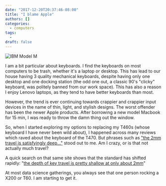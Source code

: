 ```yaml
---
date: "2017-12-20T20:37:46-08:00"
title: "I blame Apple"
authors: []
categories:
  - computers
tags:
  -
draft: false
---
```


![IBM Model
M](https://upload.wikimedia.org/wikipedia/commons/4/48/IBM_Model_M.png)

I am a bit particular about keyboards. I find the keyboards on most
computers to be trash, whether it's a laptop or desktop. This has lead
to our house having 3 quality mechanical keyboards, despite having only one desktop
and one docking station (the odd one out, a classic 90's "clicky" keyboard, was politely banned from our
work space). This has also a reason I enjoy Lenovo laptops,
as they tend to have better keyboards than most.

However, the trend is ever continuing towards crappier and crappier
input devices in the name of thin, light, and stylish designs. The worst
offender has been the newer Apple products. After borrowing a new model
Macbook for 15 min, I was ready to throw the damn thing out the
window. 

So, when I started exploring my options to replacing my T460s (whose
keyboard I have never been wild about), I happened across many reviews
which raved about the keyboard of the T470. But phrases such as ["the 2mm
travel is satisfyingly
deep..."](http://www.notebookreview.com/notebookreview/lenovo-thinkpad-t470-review-business/)
stood out to me. Am I crazy, or is that
not actually much travel?

A quick search on that same site shows that the standard has shifted
rapidly: "[the depth of key travel is pretty shallow at only about 2mm](http://www.notebookreview.com/notebookreview/lenovo-thinkpad-t460s-review/)"
	
At most data science gatherings, you always see that one person
rocking a X200 or T60. I am starting to get it. 
